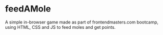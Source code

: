 # feedAMole

A simple in-browser game made as part of frontendmasters.com bootcamp,
using HTML, CSS and JS to feed moles and get points.
